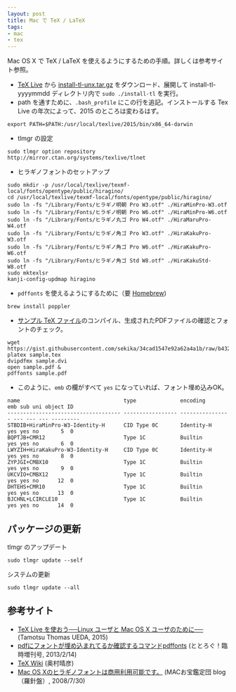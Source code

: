 ```yaml
---
layout: post
title: Mac で TeX / LaTeX
tags:
- mac
- tex
---
```

Mac OS X で TeX / LaTeX を使えるようにするための手順。詳しくは参考サイト参照。

- [TeX Live](http://www.tug.org/texlive/) から [install-tl-unx.tar.gz](http://mirror.ctan.org/systems/texlive/tlnet/install-tl-unx.tar.gz) をダウンロード、展開して install-tl-yyyymmdd ディレクトリ内で ```sudo ./install-tl``` を実行。
- path を通すために、```.bash_profile``` にこの行を追記。インストールする Tex Live の年次によって、2015 のところは変わるはず。

~~~
export PATH=$PATH:/usr/local/texlive/2015/bin/x86_64-darwin
~~~

- tlmgr の設定

~~~
sudo tlmgr option repository http://mirror.ctan.org/systems/texlive/tlnet
~~~
 
- ヒラギノフォントのセットアップ

~~~
sudo mkdir -p /usr/local/texlive/texmf-local/fonts/opentype/public/hiragino/
cd /usr/local/texlive/texmf-local/fonts/opentype/public/hiragino/
sudo ln -fs "/Library/Fonts/ヒラギノ明朝 Pro W3.otf" ./HiraMinPro-W3.otf 
sudo ln -fs "/Library/Fonts/ヒラギノ明朝 Pro W6.otf" ./HiraMinPro-W6.otf
sudo ln -fs "/Library/Fonts/ヒラギノ丸ゴ Pro W4.otf" ./HiraMaruPro-W4.otf
sudo ln -fs "/Library/Fonts/ヒラギノ角ゴ Pro W3.otf" ./HiraKakuPro-W3.otf
sudo ln -fs "/Library/Fonts/ヒラギノ角ゴ Pro W6.otf" ./HiraKakuPro-W6.otf
sudo ln -fs "/Library/Fonts/ヒラギノ角ゴ Std W8.otf" ./HiraKakuStd-W8.otf
sudo mktexlsr
kanji-config-updmap hiragino
~~~

- ```pdffonts``` を使えるようにするために（要 [Homebrew](http://brew.sh/index_ja.html))

~~~
brew install poppler
~~~

- [サンプル TeX ファイル](https://gist.github.com/sekika/34cad1547e92a62a4a1b)のコンパイル、生成されたPDFファイルの確認とフォントのチェック。

~~~
wget https://gist.githubusercontent.com/sekika/34cad1547e92a62a4a1b/raw/b432be679a05c3b4f1157477bc538f5de29a4568/sample.tex
platex sample.tex
dvipdfmx sample.dvi
open sample.pdf &
pdffonts sample.pdf
~~~

- このように、```emb``` の欄がすべて ```yes``` になっていれば、フォント埋め込みOK。

~~~
name                                 type              encoding         emb sub uni object ID
------------------------------------ ----------------- ---------------- --- --- --- ---------
STBDIB+HiraMinPro-W3-Identity-H      CID Type 0C       Identity-H       yes yes no       5  0
BQPTJB+CMR12                         Type 1C           Builtin          yes yes no       6  0
LWYZIH+HiraKakuPro-W3-Identity-H     CID Type 0C       Identity-H       yes yes no       8  0
ZYPJGI+CMBX10                        Type 1C           Builtin          yes yes no       9  0
UKCVIO+CMBX12                        Type 1C           Builtin          yes yes no      12  0
DHTEHS+CMR10                         Type 1C           Builtin          yes yes no      13  0
BJCHNL+LCIRCLE10                     Type 1C           Builtin          yes yes no      14  0
~~~

## パッケージの更新

tlmgr のアップデート

~~~
sudo tlmgr update --self
~~~

システムの更新

~~~
sudo tlmgr update --all
~~~

## 参考サイト
- [TeX Live を使おう──Linux ユーザと Mac OS X ユーザのために──](http://fugenji.org/~thomas/texlive-guide/index.html) (Tamotsu Thomas UEDA, 2015)
- [pdfにフォントが埋め込まれてるか確認するコマンドpdffonts](http://ototorosama.hatenablog.com/entry/2013/02/14/055355) (ととろぐ！臨時増刊号, 2013/2/14)
- [TeX Wiki](http://oku.edu.mie-u.ac.jp/~okumura/texwiki/) (奥村晴彦)
- [Mac OS Xのヒラギノフォントは商用利用可能です。](http://www.macotakara.jp/blog/support/entry-665.html) (MACお宝鑑定団 blog（羅針盤）, 2008/7/30)
